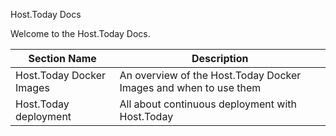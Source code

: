 Host.Today Docs

Welcome to the Host.Today Docs.

| Section Name | Description |
| --- | --- |
| Host.Today Docker Images | An overview of the Host.Today Docker Images and when to use them |
| Host.Today deployment | All about continuous deployment with Host.Today |
